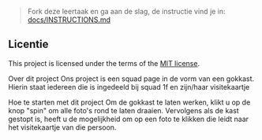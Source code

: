 > Fork deze leertaak en ga aan de slag, de instructie vind je in: [docs/INSTRUCTIONS.md](docs/INSTRUCTIONS.md)

## Licentie

This project is licensed under the terms of the [MIT license](./LICENSE).

Over dit project
Ons project is een squad page in de vorm van een gokkast. Hierin staat iedereen die is ingedeeld bij squad 1f en zijn/haar visitekaartje

Hoe te starten met dit project
Om de gokkast te laten werken, klikt u op de knop "spin" om alle foto's rond te laten draaien. Vervolgens als de kast gestopt is, heeft u de mogelijkheid om op een foto te klikken die leidt naar het visitekaartje van die persoon.

